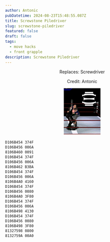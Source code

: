 ```yaml
---
author: Antonic
pubDatetime: 2024-08-23T15:48:55.087Z
title: Screwstone Piledriver
slug: screwstone-piledriver
featured: false
draft: false
tags:
  - move hacks
  - front grapple
description: Screwstone Piledriver
---
```

<center>
Replaces: Screwdriver <p>
Credit: Antonic

![Big Ending](/src/assets/images/gifs/screwstone-piledriver.gif)
</center>

```text
D106B454 374F
D106B456 006A
8106B460 0091
D106B454 374F
D106B456 006A
8106B462 B3BA
D106B454 374F
D106B456 006A
8106B4A0 4160
D106B454 374F
D106B456 0080
8106B4A0 3F80
D106B454 374F
D106B456 006A
8106B498 4130
D106B454 374F
D106B456 0080
8106B498 3F80
81327598 0800
8132759A 00A0
```
